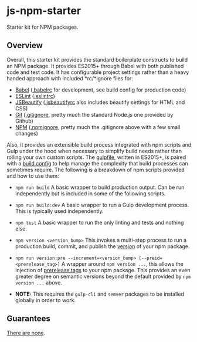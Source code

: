 # js-npm-starter
Starter kit for NPM packages.

## Overview
Overall, this starter kit provides the standard boilerplate constructs to build an NPM package. It provides ES2015+ through Babel with both published code and test code. It has configurable project settings rather than a heavy handed approach with included \*rc/\*ignore files for:
- [Babel](https://babeljs.io/) ([.babelrc](./.babelrc) for development, see build config for production code)
- [ESLint](http://eslint.org/) ([.eslintrc](./.eslintrc))
- [JSBeautify](http://jsbeautifier.org/) ([.jsbeautifyrc](./.jsbeautifyrc) also includes beautify settings for HTML and CSS)
- [Git](https://git-scm.com/) ([.gitignore](./.gitignore), pretty much the standard Node.js one provided by Github)
- [NPM](https://www.npmjs.com/) ([.npmignore](./.npmignore), pretty much the .gitignore above with a few small changes)

Also, it provides an extensible build process integrated with npm scripts and Gulp under the hood when necessary to simplify build needs rather than rolling your own custom scripts. The [gulpfile](./gulpfile.babel.js), written in ES2015+, is paired with a [build config](./conf/buildConfig.json) to help manage the complexity that build processes can sometimes require. The following is a breakdown of npm scripts provided and how to use them:
- `npm run build` A basic wrapper to build production output. Can be run independently but is included in some of the following scripts.
- `npm run build:dev` A basic wrapper to run a Gulp development process. This is typically used independently.
- `npm test` A basic wrapper to run the only linting and tests and nothing else.
- `npm version <version_bump>` This invokes a multi-step process to run a production build, commit, and publish the [version](https://docs.npmjs.com/cli/version) of your npm package.
- `npm run version:pre --increment=<version_bump> [--preid=<prerelease_tag>]` A wrapper around `npm version ...`, this allows the injection of [prerelease tags](https://www.npmjs.com/package/semver#prerelease-tags) to your npm package. This provides an even greater degree on semantic versions beyond the default provided by `npm version ...` above.

- **NOTE:** This requires the `gulp-cli` and `semver` packages to be installed globally in order to work.

## Guarantees
[There are none](./LICENSE).

